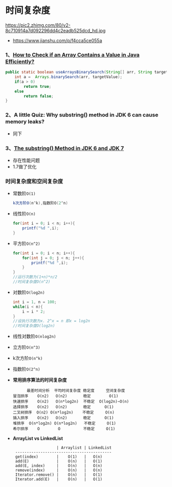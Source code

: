 # 时间复杂度



https://pic2.zhimg.com/80/v2-8c710914a7d092296dd4c2eadb525dcd_hd.jpg

* https://www.jianshu.com/p/f4cca5ce055a

### 1、[How to Check if an Array Contains a Value in Java Efficiently? ](https://www.programcreek.com/2014/04/check-if-array-contains-a-value-java/)

```java
public static boolean useArraysBinarySearch(String[] arr, String targetValue) {	
	int a =  Arrays.binarySearch(arr, targetValue);
	if(a > 0)
		return true;
	else
		return false;
}
```

### 2、**A little Quiz: Why substring() method in JDK 6 can cause memory leaks?**

* 同下

### 3、[The substring() Method in JDK 6 and JDK 7](https://www.programcreek.com/2013/09/the-substring-method-in-jdk-6-and-jdk-7/)

* 存在性能问题
* 1.7做了优化





### 时间复杂度和空间复杂度

* 常数阶`O(1)`

  ```java
  k次方阶O(n^k),指数阶O(2^n)
  ```

* 线性阶`O(n)`

  ```java
  for(int i = 0; i < n; i++){
      printf("%d ",i);
  }  
  ```

* 平方阶`O(n^2)`

  ```java
  for(int i = 0; i < n; i++){
      for(int j = 0; j < n; j++){
          printf("%d ",i);
      }
  }   
  //运行次数为(1+n)*n/2
  //时间复杂度O(n^2)
  ```

* 对数阶`O(log2n)`

  ```java
  int i = 1, n = 100;
  while(i < n){
      i = i * 2;
  }
  //设执行次数为x. 2^x = n 即x = log2n
  //时间复杂度O(log2n)
  ```

* 线性对数阶`O(nlog2n)`

* 立方阶`O(n^3)`

* k次方阶`O(n^k)`

* 指数阶`O(2^n)`



* **常用排序算法的时间复杂度**

  ```
        最差时间分析  平均时间复杂度 稳定度     空间复杂度   
  冒泡排序    O(n2)   O(n2)       稳定        O(1)  
  快速排序    O(n2)   O(n*log2n)  不稳定  O(log2n)~O(n)     
  选择排序    O(n2)   O(n2)       稳定      O(1)    
  二叉树排序  O(n2) O(n*log2n)    不稳定     O(n)     
  插入排序    O(n2)   O(n2)       稳定      O(1)    
  堆排序  O(n*log2n) O(n*log2n)   不稳定     O(1)    
  希尔排序    O        O          不稳定     O(1)
  ```




* **ArrayList vs LinkedList**

  ```
                     | Arraylist | LinkedList
   ------------------------------------------
   get(index)        |    O(1)   |   O(n)
   add(E)            |    O(n)   |   O(1)
   add(E, index)     |    O(n)   |   O(n)
   remove(index)     |    O(n)   |   O(n)
   Iterator.remove() |    O(n)   |   O(1)
   Iterator.add(E)   |    O(n)   |   O(1)
  ```

